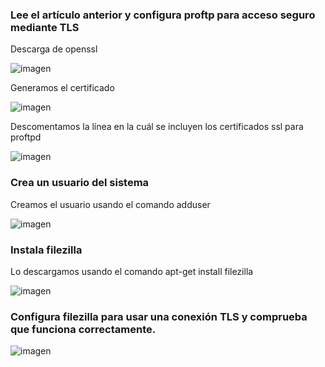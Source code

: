 ### Lee el artículo anterior y configura proftp para acceso seguro mediante TLS

Descarga de openssl

![imagen](https://github.com/CrqzyRod/SRI/assets/122454007/7bbeced9-0913-47ee-8574-cdda21d8c691)

Generamos el certificado

![imagen](https://github.com/CrqzyRod/SRI/assets/122454007/5dbbb367-a60f-423d-83d9-cb4472300d7f)

Descomentamos la línea en la cuál se incluyen los certificados ssl para proftpd

![imagen](https://github.com/CrqzyRod/SRI/assets/122454007/1e1f2de5-76da-4232-ada4-493e55988768)

### Crea un usuario del sistema

Creamos el usuario usando el comando adduser

![imagen](https://github.com/CrqzyRod/SRI/assets/122454007/757bc4ff-4dc4-466f-8b39-06e957fd6734)

### Instala filezilla

Lo descargamos usando el comando apt-get install filezilla

![imagen](https://github.com/CrqzyRod/SRI/assets/122454007/440bb584-e626-4664-bbb4-a28dcaa633fd)

### Configura filezilla para usar una conexión TLS y comprueba que funciona correctamente.

![imagen](https://github.com/CrqzyRod/SRI/assets/122454007/b2d56c9f-ed88-4e75-a887-4a34ece0d6d9)
